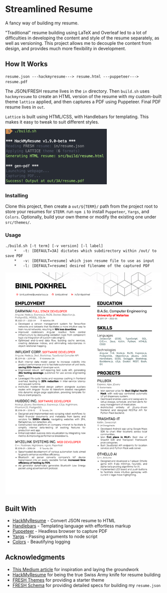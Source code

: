 # Streamlined Resume

A fancy way of building my resume.

"Traditional" resume building using LaTeX and Overleaf led to a lot of difficulties in developing the content and style of the resume separately, as well as versioning. This project allows me to decouple the content from design, and provides much more flexibility in development.

## How It Works

`resume.json ---hackmyresume---> resume.html ---puppeteer---> resume.pdf`

The JSON/FRESH resume lives in the `in` directory. Then `build.sh` uses `hackmyresume` to create an HTML version of the resume with my custom-built theme `lattice` applied, and then captures a PDF using Puppeteer. Final PDF resume lives in `out`.

`Lattice` is built using HTML/CSS, with Handlebars for templating. This makes it easy to tweak to suit different styles.

![Usage](/src/assets/readme-console.png)

### Installing

Clone this project, then create a `out/${TERM}/` path from the project root to store your resumes for `$TERM`. run `npm i` to install `Puppeteer`, `Yargs`, and `Colors`. Optionally, build your own theme or modify the existing one under `src/themes/`.

### Usage

```
./build.sh [-t term] [-v version] [-l label]
    *   -t: [DEFAULT=3A] dictates which subdirectory within /out/ to save PDF
    *   -v: [DEFAULT=resume] which json resume file to use as input
    *   -l: [DEFAULT=resume] desired filename of the captured PDF   
```

![Sample Resume](/src/assets/readme-resume.png)

## Built With

* [HackMyResume](https://github.com/hacksalot/HackMyResume) - Convert JSON resume to HTML
* [Handlebars](https://handlebarsjs.com/) - Templating language with effortless markup
* [Puppeteer](https://github.com/puppeteer/puppeteer) - Headless browser to capture PDF
* [Yargs](https://github.com/yargs/yargs) - Passing arguments to node script
* [Colors](https://www.npmjs.com/package/colors) - Beautifying logging

## Acknowledgments

* [This Medium article](https://medium.com/@colinwren/automating-my-resume-with-hackmyresume-fresh-6b99d655b1a) for inspiration and laying the groundwork
* [HackMyResume](https://github.com/hacksalot/HackMyResume) for being the true Swiss Army knife for resume building
* [FRESH Themes](https://github.com/fresh-standard/fresh-themes) for providing a starter theme
* [FRESH Schema](https://github.com/fresh-standard/fresh-resume-schema/blob/master/schema/fresh-resume-schema_1.0.0-beta.json) for providing detailed specs for building my `resume.json`

